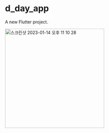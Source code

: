 # d_day_app

A new Flutter project.

<img width="327" alt="스크린샷 2023-01-14 오후 11 10 28" src="https://user-images.githubusercontent.com/85764782/212476160-6abbd35a-ff6b-49f4-91df-dbddfc53640a.png">
